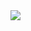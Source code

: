 <a href="https://visitcount.itsvg.in">
  <img src="https://visitcount.itsvg.in/api?id=elaman&label=ihugyfhtjdghfxoyfktdjrty&color=12&icon=2&pretty=true" />
</a>


